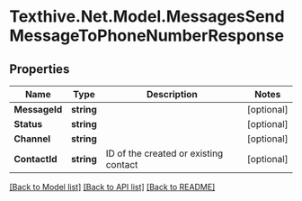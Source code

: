 # Texthive.Net.Model.MessagesSendMessageToPhoneNumberResponse

## Properties

Name | Type | Description | Notes
------------ | ------------- | ------------- | -------------
**MessageId** | **string** |  | [optional] 
**Status** | **string** |  | [optional] 
**Channel** | **string** |  | [optional] 
**ContactId** | **string** | ID of the created or existing contact | [optional] 

[[Back to Model list]](../README.md#documentation-for-models) [[Back to API list]](../README.md#documentation-for-api-endpoints) [[Back to README]](../README.md)

